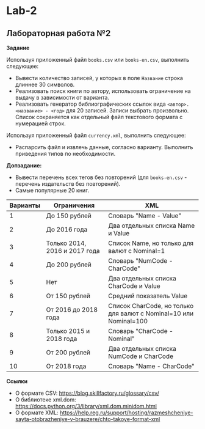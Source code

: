 # Lab-2
## Лабораторная работа №2

**Задание**

Используя приложенный файл ```books.csv``` или ```books-en.csv```, выполнить следующее:  
* Вывести количество записей, у которых в поле ```Название``` строка длиннее 30 символов.
* Реализовать поиск книги по автору, использовать ограничение на выдачу в зависимости от варианта.
* Реализовать генератор библиографических ссылок вида ```<автор>. <название> - <год>``` для 20 записей. Записи выбрать произвольно. Список сохраняется как отдельный файл текстового формата с нумерацией строк.

Используя приложенный файл ```currency.xml```, выполнить следующее:  
* Распарсить файл и извлечь данные, согласно варианту. Выполнить приведения типов по необходимости.  

**Допзадание:**
* Вывести перечень всех тегов без повторений (для ```books-en.csv``` - перечень издательств без повторений).
* Самые популярные 20 книг.

| Варианты | Ограничения | XML |
| -------- | ----------- | --- |
| 1 | До 150 рублей | Словарь "Name - Value" |
| 2 | До 2016 года | Два отдельных списка Name и Value |
| 3 | Только 2014, 2016 и 2017 года | Список Name, но только для валют с Nominal=1 |
| 4 | До 200 рублей | Словарь "NumCode - CharCode" |
| 5 | Нет | Два отдельных списка CharCode и Value |
| 6 |	От 150 рублей | Средний показатель Value |
| 7 | От 2016 до 2018 года | Список CharCode, но только для валют с Nominal=10 или Nominal=100 |
| 8 | Только 2015 и 2018 года | Словарь "CharCode - Nominal" |
| 9 | От 200 рублей | Два отдельных списка NumCode и CharCode |
| 10 | От 2018 года | Словарь "Name - CharCode" |

**Ссылки**  
* О формате CSV: https://blog.skillfactory.ru/glossary/csv/  
* О библиотеке xml.dom: https://docs.python.org/3/library/xml.dom.minidom.html  
* О формате XML: https://help.reg.ru/support/hosting/razmeshcheniye-sayta-otobrazheniye-v-brauzere/chto-takoye-format-xml
